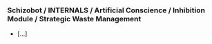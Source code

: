 ### Schizobot / INTERNALS / Artificial Conscience / Inhibition Module / Strategic Waste Management
* [...]
